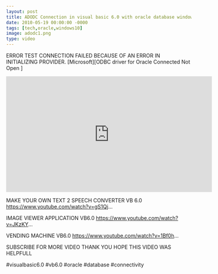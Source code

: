 ```yaml
---
layout: post
title: ADODC Connection in visual basic 6.0 with oracle database windows 10 | VISUAL BASIC 6.0
date: 2010-05-19 00:00:00 -0000
tags: [tech,oracle,windows10]
image: adodc1.png
type: video
---
```

ERROR TEST CONNECTION FAILED BECAUSE OF AN ERROR IN INITIALIZING PROVIDER.
[Microsoft][ODBC driver for Oracle Connected Not Open ]



<iframe width="560" height="315" src="https://www.youtube.com/embed/fqH--tgN5Xs" frameborder="0" allow="accelerometer; autoplay; encrypted-media; gyroscope; picture-in-picture" allowfullscreen></iframe>



MAKE YOUR OWN TEXT 2 SPEECH CONVERTER VB 6.0
https://www.youtube.com/watch?v=gS1Qj...

IMAGE VIEWER APPLICATION VB6.0
https://www.youtube.com/watch?v=JKzKY...

VENDING MACHINE VB6.0
https://www.youtube.com/watch?v=1Bf0h...

SUBSCRIBE FOR MORE VIDEO THANK YOU HOPE THIS VIDEO WAS HELPFULL

#visualbasic6.0 #vb6.0 #oracle #database #connectivity



